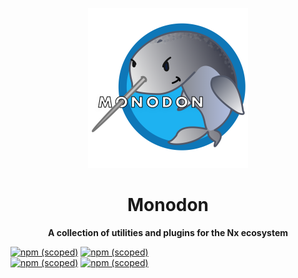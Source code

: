 <p align="center">
 <img width="256px" src="./assets/monodon.png" /> 
</p>
<div align="center">

# Monodon

**A collection of utilities and plugins for the Nx ecosystem** 
</div>



[![npm (scoped)](https://img.shields.io/static/v1?label=%20&message=README&logo=markdown&style=for-the-badge)](./packages/rust/README.md)
[![npm (scoped)](https://img.shields.io/npm/v/@monodon/rust?label=rust&logo=Rust&style=for-the-badge)](https://www.npmjs.com/package/@monodon/rust)<br/>
[![npm (scoped)](https://img.shields.io/static/v1?label=%20&message=README&logo=markdown&style=for-the-badge)](./packages/rust/README.md)
[![npm (scoped)](https://img.shields.io/npm/v/@monodon/typescript-nx-imports-plugin?label=typescript-nx-imports-plugin&logo=typescript&style=for-the-badge)](https://www.npmjs.com/package/@monodon/typescript-nx-imports-plugin)
